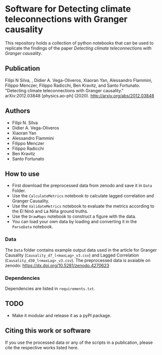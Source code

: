 # Software for Detecting climate teleconnections with Granger causality

This repository holds a collection of python notebooks that can be used to replicate the findings of the paper *Detecting climate teleconnections with Granger causality*.

## Publication
Filipi N Silva, , Didier A. Vega-Oliveros, Xiaoran Yan, Alessandro Flammini, Filippo Menczer, Filippo Radicchi, Ben Kravitz, and Santo Fortunato. "Detecting climate teleconnections with Granger causality." arXiv:2012.03848 [physics.ao-ph] (2020). http://arxiv.org/abs/2012.03848

## Authors
- Filipi N. Silva
- Didier A. Vega-Oliveros
- Xiaoran Yan
- Alessandro Flammini
- Filippo Menczer
- Filippo Radicchi
- Ben Kravitz
- Santo Fortunato

## How to use

- First download the preprocessed data from zenodo and save it in `Data` Folder.
- Use the `CalculateMetrics` notebook to calculate lagged correlation and Granger Causality.
- Use the `ValidateMetrics` notebook to evaluate the metrics according to the El Ninõ and La Niña ground truths.
- Use the `DrawMaps` notebook to construct a figure with the data.
- You can load your own data by loading and converting it in the `ParseData` notebook. 

### Data
The `Data` folder contains example output data used in the article for Granger Causality (`Causality_d7_l<maxLag>_v3.csv`) and Lagged Correlation (`Causality_d30_l<maxLag>_v3.csv`).
The preprocessed data is avaiable on zenodo: https://dx.doi.org/10.5281/zenodo.4270623

### Dependencies
Dependencies are listed in `requirements.txt`.

## TODO
 - Make it modular and release it as a pyPI package.


## Citing this work or software
If you use the processed data or any of the scripts in a publication, please cite the respective works listed here.

